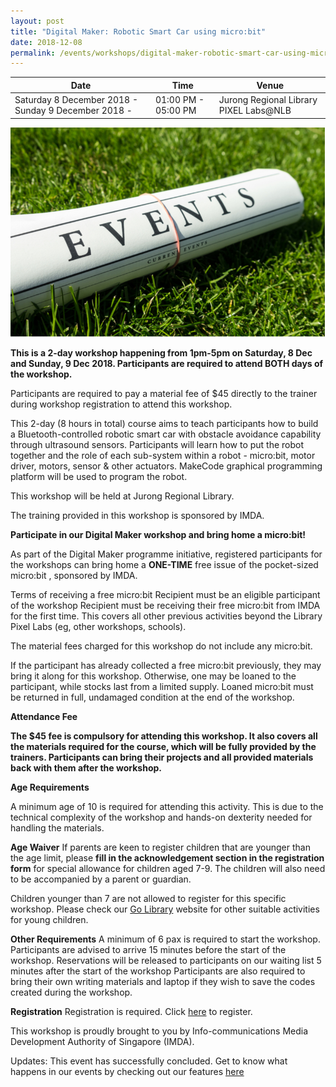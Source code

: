 ```yaml
---
layout: post
title: "Digital Maker: Robotic Smart Car using micro:bit"
date: 2018-12-08
permalink: /events/workshops/digital-maker-robotic-smart-car-using-microbit
---
```


| Date | Time | Venue |
|--------|---|---|
| Saturday 8 December 2018 - Sunday 9 December 2018 -  | 01:00 PM - 05:00 PM |  Jurong Regional Library PIXEL Labs@NLB |

![hi](/images/events/generic-event-image.jpg)

**This is a 2-day workshop happening from 1pm-5pm on Saturday, 8 Dec and Sunday, 9 Dec 2018. Participants are required to attend BOTH days of the workshop.**

Participants are required to pay a material fee of $45 directly to the trainer during workshop registration to attend this workshop.

This 2-day (8 hours in total) course aims to teach participants how to build a Bluetooth-controlled robotic smart car with obstacle avoidance capability through ultrasound sensors. Participants will learn how to put the robot together and the role of each sub-system within a robot - micro:bit, motor driver, motors, sensor & other actuators. MakeCode graphical programming platform will be used to program the robot.

This workshop will be held at Jurong Regional Library.

The training provided in this workshop is sponsored by IMDA.

**Participate in our Digital Maker workshop and bring home a micro:bit!**

As part of the Digital Maker programme initiative, registered participants for the workshops can bring home a **ONE-TIME** free issue of the pocket-sized micro:bit , sponsored by IMDA.

Terms of receiving a free micro:bit
Recipient must be an eligible participant of the workshop
Recipient must be receiving their free micro:bit from IMDA for the first time. This covers all other previous activities beyond the Library Pixel Labs (eg, other workshops, schools).

The material fees charged for this workshop do not include any micro:bit.

If the participant has already collected a free micro:bit previously, they may bring it along for this workshop. Otherwise, one may be loaned to the participant, while stocks last from a limited supply. Loaned micro:bit must be returned in full, undamaged condition at the end of the workshop.

**Attendance Fee**

**The $45 fee is compulsory for attending this workshop. It also covers all the materials required for the course, which will be fully provided by the trainers. Participants can bring their projects and all provided materials back with them after the workshop.**

**Age Requirements**

A minimum age of 10 is required for attending this activity.
This is due to the technical complexity of the workshop and hands-on dexterity needed for handling the materials.

**Age Waiver**
If parents are keen to register children that are younger than the age limit, please **fill in the acknowledgement section in the registration form** for special allowance for children aged 7-9. The children will also need to be accompanied by a parent or guardian.

Children younger than 7 are not allowed to register for this specific workshop. Please check our <a href="https://www.nlb.gov.sg/golibrary2/c/30307529/" target="_blank">Go Library</a> website for other suitable activities for young children.

**Other Requirements**
A minimum of 6 pax is required to start the workshop.
Participants are advised to arrive 15 minutes before the start of the workshop. Reservations will be released to participants on our waiting list 5 minutes after the start of the workshop
Participants are also required to bring their own writing materials and laptop if they wish to save the codes created during the workshop.

**Registration**
Registration is required. Click <a href="https://www.nlb.gov.sg/golibrary2/e/digital-maker-robotic-smart-car-using-microbit-pixel-labsnlb-62605085" target="_blank">here</a> to register.

This workshop is proudly brought to you by Info-communications Media Development Authority of Singapore (IMDA).

Updates: This event has successfully concluded. Get to know what happens in our events by checking out our features <a href="" target="_blank">here</a>
